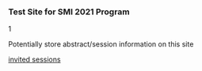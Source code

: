 ### Test Site for SMI 2021 Program

1

Potentially store abstract/session information on this site

[invited sessions](docs/ses-invited.md)

